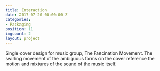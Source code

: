 ```yaml
---
title: Interaction
date: 2017-07-20 00:00:00 Z
categories:
- Packaging
position: 11
imgcount: 2
layout: project
---
```


Single cover design for music group, The Fascination Movement. The swirling movement of the ambiguous forms on the cover reference the motion and mixtures of the sound of the music itself.
